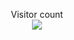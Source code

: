 <p align="center"> 
  Visitor count<br>
  <img src="https://LightgraySpatialDictionaries.gabraailhaido.repl.co/image" />
</p>
